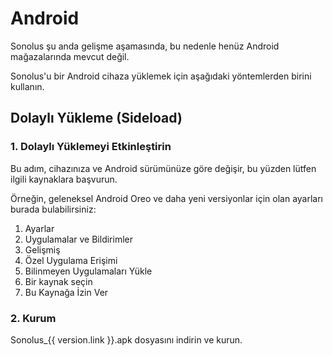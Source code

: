 # Android

Sonolus şu anda gelişme aşamasında, bu nedenle henüz Android mağazalarında mevcut değil.

Sonolus'u bir Android cihaza yüklemek için aşağıdaki yöntemlerden birini kullanın.

## Dolaylı Yükleme (Sideload)

### 1. Dolaylı Yüklemeyi Etkinleştirin

Bu adım, cihazınıza ve Android sürümünüze göre değişir, bu yüzden lütfen ilgili kaynaklara başvurun.

Örneğin, geleneksel Android Oreo ve daha yeni versiyonlar için olan ayarları burada bulabilirsiniz:

1. Ayarlar
2. Uygulamalar ve Bildirimler
3. Gelişmiş
4. Özel Uygulama Erişimi
5. Bilinmeyen Uygulamaları Yükle
6. Bir kaynak seçin
7. Bu Kaynağa İzin Ver

### 2. Kurum

<a :href="`https://download.sonolus.com/Sonolus_${version.link}.apk`" target="_blank" rel="noreferrer">Sonolus\_{{ version.link }}.apk</a> dosyasını indirin ve kurun.
